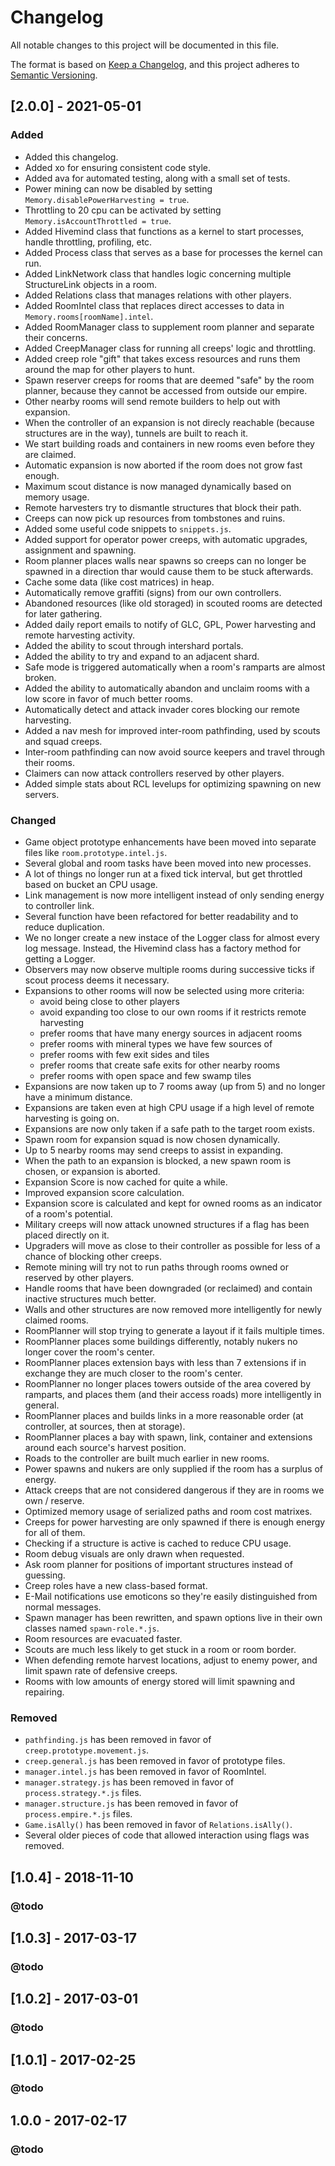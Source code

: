 # Changelog
All notable changes to this project will be documented in this file.

The format is based on [Keep a Changelog](https://keepachangelog.com/en/1.0.0/),
and this project adheres to [Semantic Versioning](https://semver.org/spec/v2.0.0.html).

## [2.0.0] - 2021-05-01
### Added
- Added this changelog.
- Added xo for ensuring consistent code style.
- Added ava for automated testing, along with a small set of tests.
- Power mining can now be disabled by setting `Memory.disablePowerHarvesting = true`.
- Throttling to 20 cpu can be activated by setting `Memory.isAccountThrottled = true`.
- Added Hivemind class that functions as a kernel to start processes, handle throttling, profiling, etc.
- Added Process class that serves as a base for processes the kernel can run.
- Added LinkNetwork class that handles logic concerning multiple StructureLink objects in a room.
- Added Relations class that manages relations with other players.
- Added RoomIntel class that replaces direct accesses to data in `Memory.rooms[roomName].intel`.
- Added RoomManager class to supplement room planner and separate their concerns.
- Added CreepManager class for running all creeps' logic and throttling.
- Added creep role "gift" that takes excess resources and runs them around the map for other players to hunt.
- Spawn reserver creeps for rooms that are deemed "safe" by the room planner, because they cannot be accessed from outside our empire.
- Other nearby rooms will send remote builders to help out with expansion.
- When the controller of an expansion is not direcly reachable (because structures are in the way), tunnels are built to reach it.
- We start building roads and containers in new rooms even before they are claimed.
- Automatic expansion is now aborted if the room does not grow fast enough.
- Maximum scout distance is now managed dynamically based on memory usage.
- Remote harvesters try to dismantle structures that block their path.
- Creeps can now pick up resources from tombstones and ruins.
- Added some useful code snippets to `snippets.js`.
- Added support for operator power creeps, with automatic upgrades, assignment and spawning.
- Room planner places walls near spawns so creeps can no longer be spawned in a direction thar would cause them to be stuck afterwards.
- Cache some data (like cost matrices) in heap.
- Automatically remove graffiti (signs) from our own controllers.
- Abandoned resources (like old storaged) in scouted rooms are detected for later gathering.
- Added daily report emails to notify of GLC, GPL, Power harvesting and remote harvesting activity.
- Added the ability to scout through intershard portals.
- Added the ability to try and expand to an adjacent shard.
- Safe mode is triggered automatically when a room's ramparts are almost broken.
- Added the ability to automatically abandon and unclaim rooms with a low score in favor of much better rooms.
- Automatically detect and attack invader cores blocking our remote harvesting.
- Added a nav mesh for improved inter-room pathfinding, used by scouts and squad creeps.
- Inter-room pathfinding can now avoid source keepers and travel through their rooms.
- Claimers can now attack controllers reserved by other players.
- Added simple stats about RCL levelups for optimizing spawning on new servers.

### Changed
- Game object prototype enhancements have been moved into separate files like `room.prototype.intel.js`.
- Several global and room tasks have been moved into new processes.
- A lot of things no ĺonger run at a fixed tick interval, but get throttled based on bucket an CPU usage.
- Link management is now more intelligent instead of only sending energy to controller link.
- Several function have been refactored for better readability and to reduce duplication.
- We no longer create a new instace of the Logger class for almost every log message. Instead, the Hivemind class has a factory method for getting a Logger.
- Observers may now observe multiple rooms during successive ticks if scout process deems it necessary.
- Expansions to other rooms will now be selected using more criteria:
  - avoid being close to other players
  - avoid expanding too close to our own rooms if it restricts remote harvesting
  - prefer rooms that have many energy sources in adjacent rooms
  - prefer rooms with mineral types we have few sources of
  - prefer rooms with few exit sides and tiles
  - prefer rooms that create safe exits for other nearby rooms
  - prefer rooms with open space and few swamp tiles
- Expansions are now taken up to 7 rooms away (up from 5) and no longer have a minimum distance.
- Expansions are taken even at high CPU usage if a high level of remote harvesting is going on.
- Expansions are now only taken if a safe path to the target room exists.
- Spawn room for expansion squad is now chosen dynamically.
- Up to 5 nearby rooms may send creeps to assist in expanding.
- When the path to an expansion is blocked, a new spawn room is chosen, or expansion is aborted.
- Expansion Score is now cached for quite a while.
- Improved expansion score calculation.
- Expansion score is calculated and kept for owned rooms as an indicator of a room's potential.
- Military creeps will now attack unowned structures if a flag has been placed directly on it.
- Upgraders will move as close to their controller as possible for less of a chance of blocking other creeps.
- Remote mining will try not to run paths through rooms owned or reserved by other players.
- Handle rooms that have been downgraded (or reclaimed) and contain inactive structures much better.
- Walls and other structures are now removed more intelligently for newly claimed rooms.
- RoomPlanner will stop trying to generate a layout if it fails multiple times.
- RoomPlanner places some buildings differently, notably nukers no longer cover the room's center.
- RoomPlanner places extension bays with less than 7 extensions if in exchange they are much closer to the room's center.
- RoomPlanner no longer places towers outside of the area covered by ramparts, and places them (and their access roads) more intelligently in general.
- RoomPlanner places and builds links in a more reasonable order (at controller, at sources, then at storage).
- RoomPlanner places a bay with spawn, link, container and extensions around each source's harvest position.
- Roads to the controller are built much earlier in new rooms.
- Power spawns and nukers are only supplied if the room has a surplus of energy.
- Attack creeps that are not considered dangerous if they are in rooms we own / reserve.
- Optimized memory usage of serialized paths and room cost matrixes.
- Creeps for power harvesting are only spawned if there is enough energy for all of them.
- Checking if a structure is active is cached to reduce CPU usage.
- Room debug visuals are only drawn when requested.
- Ask room planner for positions of important structures instead of guessing.
- Creep roles have a new class-based format.
- E-Mail notifications use emoticons so they're easily distinguished from normal messages.
- Spawn manager has been rewritten, and spawn options live in their own classes named `spawn-role.*.js`.
- Room resources are evacuated faster.
- Scouts are much less likely to get stuck in a room or room border.
- When defending remote harvest locations, adjust to enemy power, and limit spawn rate of defensive creeps.
- Rooms with low amounts of energy stored will limit spawning and repairing.

### Removed
- `pathfinding.js` has been removed in favor of `creep.prototype.movement.js`.
- `creep.general.js` has been removed in favor of prototype files.
- `manager.intel.js` has been removed in favor of RoomIntel.
- `manager.strategy.js` has been removed in favor of `process.strategy.*.js` files.
- `manager.structure.js` has been removed in favor of `process.empire.*.js` files.
- `Game.isAlly()` has been removed in favor of `Relations.isAlly()`.
- Several older pieces of code that allowed interaction using flags was removed.

## [1.0.4] - 2018-11-10
### @todo

## [1.0.3] - 2017-03-17
### @todo

## [1.0.2] - 2017-03-01
### @todo

## [1.0.1] - 2017-02-25
### @todo

## 1.0.0 - 2017-02-17
### @todo

